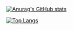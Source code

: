 [![Anurag's GitHub stats](https://github-readme-stats.vercel.app/api?username=mlch911&count_private=true&show_icons=true&theme=nord)](https://github.com/anuraghazra/github-readme-stats)

[![Top Langs](https://github-readme-stats.vercel.app/api/top-langs/?username=mlch911&layout=compact&theme=nord)](https://github.com/anuraghazra/github-readme-stats)
